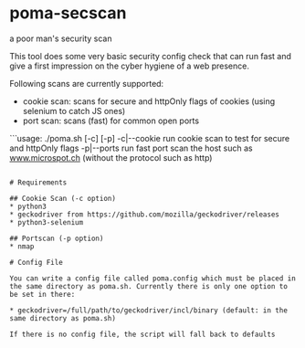# poma-secscan
a poor man's security scan

This tool does some very basic security config check that can run fast
and give a first impression on the cyber hygiene of a web presence.

Following scans are currently supported:

* cookie scan: scans for secure and httpOnly flags of cookies (using selenium to catch JS ones)
* port scan: scans (fast) for common open ports

``̀
usage: ./poma.sh [-c] [-p] <host>
-c|--cookie run cookie scan to test for secure and httpOnly flags
-p|--ports run fast port scan
<host> the host such as www.microspot.ch (without the protocol such as http)
```

# Requirements

## Cookie Scan (-c option)
* python3
* geckodriver from https://github.com/mozilla/geckodriver/releases
* python3-selenium

## Portscan (-p option)
* nmap

# Config File

You can write a config file called poma.config which must be placed in
the same directory as poma.sh. Currently there is only one option to
be set in there:

* geckodriver=/full/path/to/geckodriver/incl/binary (default: in the same directory as poma.sh)

If there is no config file, the script will fall back to defaults